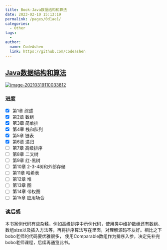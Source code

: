 ```yaml
---
title: Book-Java数据结构和算法
date: 2023-02-10 15:13:19
permalink: /pages/0d1ae1/
categories:
  - Other
tags:
  - 
author: 
  name: CodeAshen
  link: https://github.com/codeashen
---
```

## [Java数据结构和算法](https://book.douban.com/subject/1144007/)

[![image-20210319110033812](https://s3.ax1x.com/2021/03/19/6Rj526.png)](https://book.douban.com/subject/1144007/)

### 进度

- [x] 第1章 综述
- [x] 第2章 数组
- [x] 第3章 简单排
- [x] 第4章 栈和队列
- [x] 第5章 链表
- [x] 第6章 递归
- [ ] 第7章 高级排序
- [ ] 第8章 二叉树
- [ ] 第9章 红-黑树
- [ ] 第10章 2-3-4树和外部存储
- [ ] 第11章 哈希表
- [ ] 第12章 堆
- [ ] 第13章 图
- [ ] 第14章 带权图
- [ ] 第15章 应用场合

### 读后感

本书案例代码有些杂糅，例如高级排序中示例代码，使用类中维护数组还有数组、数组size以及插入方法等，再将排序算法写在里面，对理解源码不友好。相比之下bobo老师的代码要优雅很多，
使用Comparable数组作为排序入参，决定先补完bobo老师课程，后续再通览此书。
